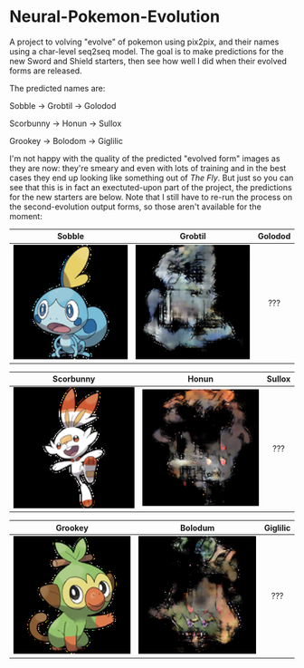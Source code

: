 # Neural-Pokemon-Evolution

A project to volving "evolve" of pokemon using pix2pix, and their names using a char-level seq2seq model. The goal is to make predictions for the new Sword and Shield starters, then see how well I did when their evolved forms are released.

The predicted names are:

Sobble &rarr; Grobtil &rarr; Golodod

Scorbunny &rarr; Honun &rarr;  Sullox

Grookey &rarr; Bolodom &rarr;  Giglilic

I'm not happy with the quality of the predicted "evolved form" images as they are now: they're smeary and even with lots of training and in the best cases they end up looking like something out of _The Fly_. But just so you can see that this is in fact an exectuted-upon part of the project, the predictions for the new starters are below. Note that I still have to re-run the process on the second-evolution output forms, so those aren't available for the moment:

Sobble | Grobtil | Golodod
:-------------------------:|:-------------------------:|:-------------------------:
![](example_imgs/sobble-inputs.png) | ![](example_imgs/sobble-outputs.png)| ???

Scorbunny | Honun | Sullox
:-------------------------:|:-------------------------:|:-------------------------:
![](example_imgs/scorbunny-inputs.png) | ![](example_imgs/scorbunny-outputs.png)| ???

Grookey | Bolodum | Giglilic
:-------------------------:|:-------------------------:|:-------------------------:
![](example_imgs/grookey-inputs.png)  |  ![](example_imgs/grookey-outputs.png)| ???
